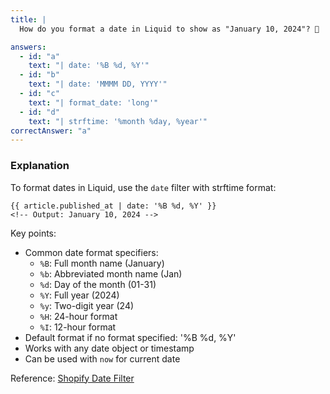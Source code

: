 ```yaml
---
title: |
  How do you format a date in Liquid to show as "January 10, 2024"? 📅

answers:
  - id: "a"
    text: "| date: '%B %d, %Y'"
  - id: "b"
    text: "| date: 'MMMM DD, YYYY'"
  - id: "c"
    text: "| format_date: 'long'"
  - id: "d"
    text: "| strftime: '%month %day, %year'"
correctAnswer: "a"
---
```


### Explanation

To format dates in Liquid, use the `date` filter with strftime format:

```liquid
{{ article.published_at | date: '%B %d, %Y' }}
<!-- Output: January 10, 2024 -->
```

Key points:
- Common date format specifiers:
  - `%B`: Full month name (January)
  - `%b`: Abbreviated month name (Jan)
  - `%d`: Day of the month (01-31)
  - `%Y`: Full year (2024)
  - `%y`: Two-digit year (24)
  - `%H`: 24-hour format
  - `%I`: 12-hour format
- Default format if no format specified: '%B %d, %Y'
- Works with any date object or timestamp
- Can be used with `now` for current date

Reference: [Shopify Date Filter](https://shopify.dev/docs/api/liquid/filters/date) 